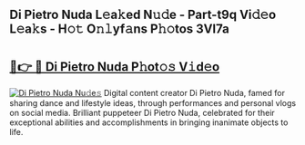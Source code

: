 ## Di Pietro Nuda L𝚎a𝚔ed N𝚞𝚍e - Part-t9q Vi𝚍𝚎o L𝚎a𝚔s - H𝚘𝚝 O𝚗𝚕yf𝚊ns P𝚑𝚘tos 3Vl7a

# <h2><a href="http://kfb7nx.oniu.top/?m=Di+Pietro+Nuda">🔗👉 🔴 Di Pietro Nuda P𝚑ot𝚘𝚜 V𝚒d𝚎o</a></h2>

[![Di Pietro Nuda Nu𝚍e𝚜](https://i.imgur.com/0qMVB7G.gif)](http://kfb7nx.oniu.top/?m=Di+Pietro+Nuda)
Digital content creator Di Pietro Nuda, famed for sharing dance and lifestyle ideas, through performances and personal vlogs on social media. Brilliant puppeteer Di Pietro Nuda, celebrated for their exceptional abilities and accomplishments in bringing inanimate objects to life.  
